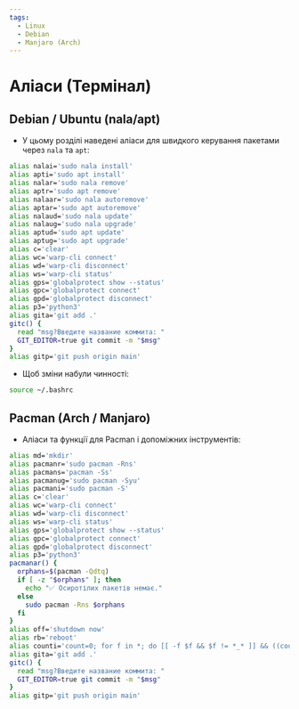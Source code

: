 ```yaml
---
tags:
  - Linux
  - Debian
  - Manjaro (Arch)
---
```


# Аліаси (Термінал)

## Debian / Ubuntu (nala/apt)

- У цьому розділі наведені аліаси для швидкого керування пакетами через `nala` та `apt`:

```bash
alias nalai='sudo nala install'
alias apti='sudo apt install'
alias nalar='sudo nala remove'
alias aptr='sudo apt remove'
alias nalaar='sudo nala autoremove'
alias aptar='sudo apt autoremove'
alias nalaud='sudo nala update'
alias nalaug='sudo nala upgrade'
alias aptud='sudo apt update'
alias aptug='sudo apt upgrade'
alias c='clear'
alias wc='warp-cli connect'
alias wd='warp-cli disconnect'
alias ws='warp-cli status'
alias gps='globalprotect show --status'
alias gpc='globalprotect connect'
alias gpd='globalprotect disconnect'
alias p3='python3'
alias gita='git add .'
gitc() {
  read "msg?Введите название коммита: "
  GIT_EDITOR=true git commit -m "$msg"
}
alias gitp='git push origin main'
```

- Щоб зміни набули чинності:
```bash
source ~/.bashrc
```

## Pacman (Arch / Manjaro)
  - Аліаси та функції для Pacman і допоміжних інструментів:
  ```bash
  alias md='mkdir'
  alias pacmanr='sudo pacman -Rns'
  alias pacmans='pacman -Ss'
  alias pacmanug='sudo pacman -Syu'
  alias pacmani='sudo pacman -S'
  alias c='clear'
  alias wc='warp-cli connect'
  alias wd='warp-cli disconnect'
  alias ws='warp-cli status'
  alias gps='globalprotect show --status'
  alias gpc='globalprotect connect'
  alias gpd='globalprotect disconnect'
  alias p3='python3'
  pacmanar() {
    orphans=$(pacman -Qdtq)
    if [ -z "$orphans" ]; then
      echo "✅ Осиротілих пакетів немає."
    else
      sudo pacman -Rns $orphans
    fi
  }
  alias off='shutdown now'
  alias rb='reboot'
  alias counti='count=0; for f in *; do [[ -f $f && $f != *_* ]] && ((count++)); done; echo $count'
  alias gita='git add .'
  gitc() {
    read "msg?Введите название коммита: "
    GIT_EDITOR=true git commit -m "$msg"
  }
  alias gitp='git push origin main'
  ```
